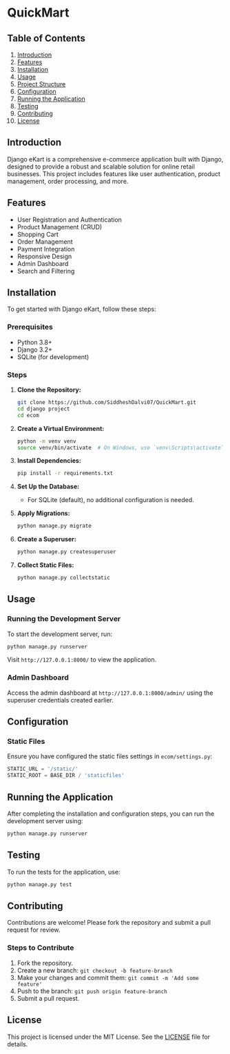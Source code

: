 # QuickMart

## Table of Contents
1. [Introduction](#introduction)
2. [Features](#features)
3. [Installation](#installation)
4. [Usage](#usage)
5. [Project Structure](#project-structure)
6. [Configuration](#configuration)
7. [Running the Application](#running-the-application)
8. [Testing](#testing)
9. [Contributing](#contributing)
10. [License](#license)

## Introduction
Django eKart is a comprehensive e-commerce application built with Django, designed to provide a robust and scalable solution for online retail businesses. This project includes features like user authentication, product management, order processing, and more.

## Features
- User Registration and Authentication
- Product Management (CRUD)
- Shopping Cart
- Order Management
- Payment Integration
- Responsive Design
- Admin Dashboard
- Search and Filtering

## Installation
To get started with Django eKart, follow these steps:

### Prerequisites
- Python 3.8+
- Django 3.2+
- SQLite (for development)

### Steps
1. **Clone the Repository:**
    ```sh
    git clone https://github.com/SiddheshDalvi07/QuickMart.git
    cd django project
    cd ecom
    ```

2. **Create a Virtual Environment:**
    ```sh
    python -m venv venv
    source venv/bin/activate  # On Windows, use `venv\Scripts\activate`
    ```

3. **Install Dependencies:**
    ```sh
    pip install -r requirements.txt
    ```

4. **Set Up the Database:**
    - For SQLite (default), no additional configuration is needed.

5. **Apply Migrations:**
    ```sh
    python manage.py migrate
    ```

6. **Create a Superuser:**
    ```sh
    python manage.py createsuperuser
    ```

7. **Collect Static Files:**
    ```sh
    python manage.py collectstatic
    ```

## Usage
### Running the Development Server
To start the development server, run:
```sh
python manage.py runserver
```
Visit `http://127.0.0.1:8000/` to view the application.

### Admin Dashboard
Access the admin dashboard at `http://127.0.0.1:8000/admin/` using the superuser credentials created earlier.

## Configuration
### Static Files
Ensure you have configured the static files settings in `ecom/settings.py`:
```python
STATIC_URL = '/static/'
STATIC_ROOT = BASE_DIR / 'staticfiles'
```

## Running the Application
After completing the installation and configuration steps, you can run the development server using:
```sh
python manage.py runserver
```

## Testing
To run the tests for the application, use:
```sh
python manage.py test
```

## Contributing
Contributions are welcome! Please fork the repository and submit a pull request for review.

### Steps to Contribute
1. Fork the repository.
2. Create a new branch: `git checkout -b feature-branch`
3. Make your changes and commit them: `git commit -m 'Add some feature'`
4. Push to the branch: `git push origin feature-branch`
5. Submit a pull request.

## License
This project is licensed under the MIT License. See the [LICENSE](LICENSE) file for details.
